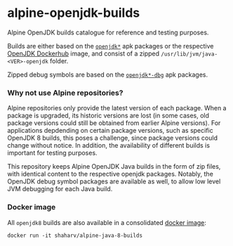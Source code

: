 # alpine-openjdk-builds

Alpine OpenJDK builds catalogue for reference and testing purposes.

Builds are either based on the [`openjdk*`][1] apk packages or the respective [OpenJDK Dockerhub][2] image, and consist of a zipped `/usr/lib/jvm/java-<VER>-openjdk` folder.

Zipped debug symbols are based on the [`openjdk*-dbg`][3] apk packages.

### Why not use Alpine repositories?

Alpine repositories only provide the latest version of each package. When a package is upgraded, its historic versions are lost (in some cases, old package versions could still be obtained from earlier Alpine versions). For applications depdending on certain package versions, such as specific OpenJDK 8 builds, this poses a challenge, since package versions could change without notice. In addition, the availability of different builds is important for testing purposes.

This repository keeps Alpine OpenJDK Java builds in the form of zip files, with identical content to the respective openjdk packages. Notably, the OpenJDK debug symbol packages are available as well, to allow low level JVM debugging for each Java build.

### Docker image

All `openjdk8` builds are also available in a consolidated [docker image][4]:

`docker run -it shaharv/alpine-java-8-builds`

[1]: https://pkgs.alpinelinux.org/package/v3.8/community/x86/openjdk8
[2]: https://hub.docker.com/_/openjdk
[3]: https://pkgs.alpinelinux.org/package/v3.8/community/x86/openjdk8-dbg
[4]: https://hub.docker.com/r/shaharv/alpine-java-8-builds
